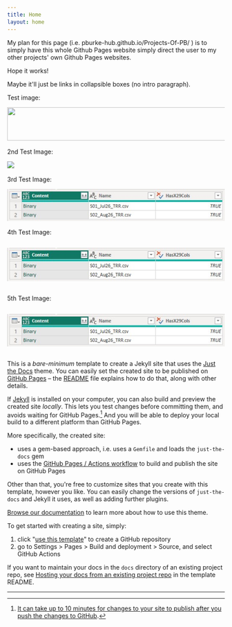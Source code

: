 ```yaml
---
title: Home
layout: home
---
```


My plan for this page (i.e. pburke-hub.github.io/Projects-Of-PB/ ) is to simply have this whole Github Pages website simply direct the user to my other projects' own Github Pages websites.

Hope it works!

Maybe it'll just be links in collapsible boxes (no intro paragraph).

Test image:

<div style="overflow-x:auto;white-space:nowrap" >

<!-- ![Test Image](../../docs/assets/images/F01/07_Output_Tbl-520w.jpg)
{: width="520px" } -->

<img src="../../docs/assets/images/F01/07_Output_Tbl-520w.jpg" width="520px" height="77px" loading="lazy" >

</div> 

2nd Test Image:

<!-- ![Test Image](/../../docs/assets/images/F01/07_Output_Tbl-520w.jpg) -->

<img src="/../docs/assets/images/F01/07_Output_Tbl-520w.jpg">

3rd Test Image:

![Test Image](https://raw.githubusercontent.com/pburke-hub/Projects-Of-PB/main/docs/assets/images/07_Output_Tbl-520w.jpg)

4th Test Image:

<div style="overflow-x:auto;white-space:nowrap" >

<!-- ![Test Image](https://raw.githubusercontent.com/pburke-hub/Projects-Of-PB/main/docs/assets/images/07_Output_Tbl-520w.jpg) -->

<img src="https://raw.githubusercontent.com/pburke-hub/Projects-Of-PB/main/docs/assets/images/07_Output_Tbl-520w.jpg" 
  width="520px" height="77px" loading="lazy" >

</div> 

5th Test Image:

<div style="overflow-x:auto;white-space:nowrap" >

<img src="https://raw.githubusercontent.com/pburke-hub/Projects-Of-PB/main/docs/assets/images/07_Output_Tbl-520w.jpg" >{: width="520px" }

</div> 

This is a *bare-minimum* template to create a Jekyll site that uses the [Just the Docs] theme. You can easily set the created site to be published on [GitHub Pages] – the [README] file explains how to do that, along with other details.

If [Jekyll] is installed on your computer, you can also build and preview the created site *locally*. This lets you test changes before committing them, and avoids waiting for GitHub Pages.[^1] And you will be able to deploy your local build to a different platform than GitHub Pages.

More specifically, the created site:

- uses a gem-based approach, i.e. uses a `Gemfile` and loads the `just-the-docs` gem
- uses the [GitHub Pages / Actions workflow] to build and publish the site on GitHub Pages

Other than that, you're free to customize sites that you create with this template, however you like. You can easily change the versions of `just-the-docs` and Jekyll it uses, as well as adding further plugins.

[Browse our documentation][Just the Docs] to learn more about how to use this theme.

To get started with creating a site, simply:

1. click "[use this template]" to create a GitHub repository
2. go to Settings > Pages > Build and deployment > Source, and select GitHub Actions

If you want to maintain your docs in the `docs` directory of an existing project repo, see [Hosting your docs from an existing project repo](https://github.com/just-the-docs/just-the-docs-template/blob/main/README.md#hosting-your-docs-from-an-existing-project-repo) in the template README.

----

[^1]: [It can take up to 10 minutes for changes to your site to publish after you push the changes to GitHub](https://docs.github.com/en/pages/setting-up-a-github-pages-site-with-jekyll/creating-a-github-pages-site-with-jekyll#creating-your-site).

[Just the Docs]: https://just-the-docs.github.io/just-the-docs/
[GitHub Pages]: https://docs.github.com/en/pages
[README]: https://github.com/just-the-docs/just-the-docs-template/blob/main/README.md
[Jekyll]: https://jekyllrb.com
[GitHub Pages / Actions workflow]: https://github.blog/changelog/2022-07-27-github-pages-custom-github-actions-workflows-beta/
[use this template]: https://github.com/just-the-docs/just-the-docs-template/generate

